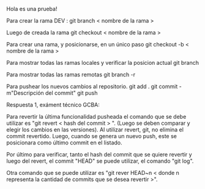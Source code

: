 Hola es una prueba!

Para crear la rama DEV :
git branch < nombre de la rama >

Luego de creada la rama
git checkout < nombre de la rama >

Para crear una rama, y posicionarse, en un único paso
git checkout -b < nombre de la rama >

Para mostrar todas las ramas locales y verificar la posicion actual
git branch 

Para mostrar todas las ramas remotas
git branch -r

Para pushear los nuevos cambios al repositorio.
git add .
git commit -m"Descripción del commit"
git push



Respuesta 1, exáment técnico GCBA:

Para revertir la última funcionalidad pusheada el comando que se debe utilizar es "git revert < hash del commit > ". (Luego se deben comparar y elegir los cambios en las versiones).
Al utilizar revert, git, no elimina el commit revertido. Luego, cuando se genera un nuevo push, este se posicionara como último commit en el listado.

Por último para verificar, tanto el hash del commit que se quiere revertir y luego del revert, el commit "HEAD" se puede utilizar, el comando "git log".

Otra comando que se puede utilizar es "git rever HEAD~n < donde n representa la cantidad de commits que se desea revertir >".




